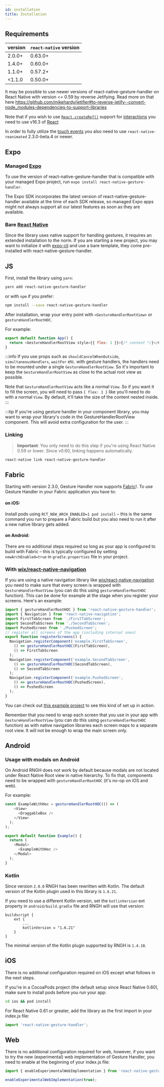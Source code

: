 ```yaml
---
id: installation
title: Installation
---
```


## Requirements

| version   | `react-native` version |
| --------- | ---------------------- |
| 2.0.0+    | 0.63.0+                |
| 1.4.0+    | 0.60.0+                |
| 1.1.0+    | 0.57.2+                |
| &lt;1.1.0 | 0.50.0+                |

It may be possible to use newer versions of react-native-gesture-handler on React Native with version <= 0.59 by reverse Jetifying.
Read more on that here https://github.com/mikehardy/jetifier#to-reverse-jetify--convert-node_modules-dependencies-to-support-libraries

Note that if you wish to use [`React.createRef()`](https://reactjs.org/docs/refs-and-the-dom.html) support for [interactions](./gesture-handlers/basics/interactions.md) you need to use v16.3 of [React](https://reactjs.org/)

In order to fully utilize the [touch events](./api/gestures/touch-events.md) you also need to use `react-native-reanimated` 2.3.0-beta.4 or newer.

## Expo

### Managed [Expo](https://expo.io)

To use the version of react-native-gesture-handler that is compatible with your managed Expo project, run `expo install react-native-gesture-handler`.

The Expo SDK incorporates the latest version of react-native-gesture-handler available at the time of each SDK release, so managed Expo apps might not always support all our latest features as soon as they are available.

### Bare [React Native](http://facebook.github.io/react-native/)

Since the library uses native support for handling gestures, it requires an extended installation to the norm. If you are starting a new project, you may want to initialize it with [expo-cli](https://docs.expo.io/versions/latest/workflow/expo-cli/) and use a bare template, they come pre-installed with react-native-gesture-handler.

## JS

First, install the library using `yarn`:

```bash
yarn add react-native-gesture-handler
```

or with `npm` if you prefer:

```bash
npm install --save react-native-gesture-handler
```

After installation, wrap your entry point with `<GestureHandlerRootView>` or
`gestureHandlerRootHOC`.

For example:

```js
export default function App() {
  return <GestureHandlerRootView style={{ flex: 1 }}>{/* content */}</GestureHandlerRootView>;
}
```

:::info
If you use props such as `shouldCancelWhenOutside`, `simultaneousHandlers`, `waitFor` etc. with gesture handlers, the handlers need to be mounted under a single `GestureHandlerRootView`. So it's important to keep the `GestureHandlerRootView` as close to the actual root view as possible.

Note that `GestureHandlerRootView` acts like a normal `View`. So if you want it to fill the screen, you will need to pass `{ flex: 1 }` like you'll need to do with a normal `View`. By default, it'll take the size of the content nested inside.
:::

:::tip
If you're using gesture handler in your component library, you may want to wrap your library's code in the GestureHandlerRootView component. This will avoid extra configuration for the user.
:::

### Linking

> **Important**: You only need to do this step if you're using React Native 0.59 or lower. Since v0.60, linking happens automatically.

```bash
react-native link react-native-gesture-handler
```

## Fabric
Starting with version 2.3.0, Gesture Handler now supports [Fabric](https://reactnative.dev/docs/fabric-renderer)!. To use Gesture Handler in your Fabric application you have to:
#### on iOS:
Install pods using `RCT_NEW_ARCH_ENABLED=1 pod install` – this is the same command you run to prepare a Fabric build but you also need to run it after a new native library gets added.
#### on Android:
There are no additional steps required so long as your app is configured to build with Fabric – this is typically configured by setting `newArchEnabled=true` in `gradle.properties` file in your project.

### With [wix/react-native-navigation](https://github.com/wix/react-native-navigation)

If you are using a native navigation library like [wix/react-native-navigation](https://github.com/wix/react-native-navigation) you need to make sure that every screen is wrapped with `GestureHandlerRootView` (you can do this using `gestureHandlerRootHOC` function). This can be done for example at the stage when you register your screens. Here's an example:

```js
import { gestureHandlerRootHOC } from 'react-native-gesture-handler';
import { Navigation } from 'react-native-navigation';
import FirstTabScreen from './FirstTabScreen';
import SecondTabScreen from './SecondTabScreen';
import PushedScreen from './PushedScreen';
// register all screens of the app (including internal ones)
export function registerScreens() {
  Navigation.registerComponent('example.FirstTabScreen', 
    () => gestureHandlerRootHOC(FirstTabScreen),
    () => FirstTabScreen
  );
  Navigation.registerComponent('example.SecondTabScreen', 
    () => gestureHandlerRootHOC(SecondTabScreen),
    () => SecondTabScreen
  );
  Navigation.registerComponent('example.PushedScreen', 
    () => gestureHandlerRootHOC(PushedScreen),
    () => PushedScreen
  );
}
```

You can check out [this example project](https://github.com/henrikra/nativeNavigationGestureHandler) to see this kind of set up in action.

Remember that you need to wrap each screen that you use in your app with `GestureHandlerRootView` (you can do this using `gestureHandlerRootHOC` function) as with native navigation libraries each screen maps to a separate root view. It will not be enough to wrap the main screen only.

## Android

### Usage with modals on Android

On Android RNGH does not work by default because modals are not located under React Native Root view in native hierarchy.
To fix that, components need to be wrapped with `gestureHandlerRootHOC` (it's no-op on iOS and web).

For example:

```js
const ExampleWithHoc = gestureHandlerRootHOC(() => (
    <View>
      <DraggableBox />
    </View>
  );
);

export default function Example() {
  return (
    <Modal>
      <ExampleWithHoc />
    </Modal>
  );
}
```

### Kotlin

Since version `2.0.0` RNGH has been rewritten with Kotlin. The default version of the Kotlin plugin used in this library is `1.6.21`.

If you need to use a different Kotlin version, set the `kotlinVersion` ext property in `android/build.gradle` file and RNGH will use that version:

```
buildscript {
    ext {
        ...
        kotlinVersion = "1.6.21"
    }
}
```

The minimal version of the Kotlin plugin supported by RNGH is `1.4.10`.

## iOS

There is no additional configuration required on iOS except what follows in the next steps.

If you're in a CocoaPods project (the default setup since React Native 0.60),
make sure to install pods before you run your app:

```bash
cd ios && pod install
```

For React Native 0.61 or greater, add the library as the first import in your index.js file:

```js
import 'react-native-gesture-handler';
```

## Web

There is no additional configuration required for web, however, if you want to try the new (experimental) web implementation of Gesture Handler, you need to enable at the beginning of your index.js file:

```js
import { enableExperimentalWebImplementation } from 'react-native-gesture-handler';

enableExperimentalWebImplementation(true);
```
